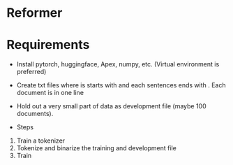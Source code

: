 # Reformer

# Requirements
* Install pytorch, huggingface, Apex, numpy, etc. (Virtual environment is preferred)
* Create txt files where is starts with <cls> and each sentences ends with </s>. Each document is in one line
* Hold out a very small part of data as development file (maybe 100 documents).


* Steps
1. Train a tokenizer
2. Tokenize and binarize the training and development file
3. Train